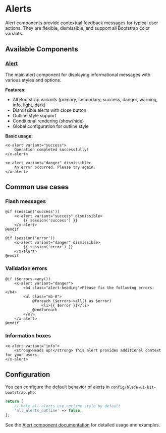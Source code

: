 Alerts
======

Alert components provide contextual feedback messages for typical user actions. They are flexible, dismissible, and support all Bootstrap color variants.

## Available Components

### [Alert](./alerts/alert.md)

The main alert component for displaying informational messages with various styles and options.

**Features:**
- All Bootstrap variants (primary, secondary, success, danger, warning, info, light, dark)
- Dismissible alerts with close button
- Outline style support
- Conditional rendering (show/hide)
- Global configuration for outline style

**Basic usage:**

```blade
<x-alert variant="success">
    Operation completed successfully!
</x-alert>

<x-alert variant="danger" dismissible>
    An error occurred. Please try again.
</x-alert>
```

## Common use cases

### Flash messages

```blade
@if (session('success'))
    <x-alert variant="success" dismissible>
        {{ session('success') }}
    </x-alert>
@endif

@if (session('error'))
    <x-alert variant="danger" dismissible>
        {{ session('error') }}
    </x-alert>
@endif
```

### Validation errors

```blade
@if ($errors->any())
    <x-alert variant="danger">
        <h4 class="alert-heading">Please fix the following errors:</h4>
        <ul class="mb-0">
            @foreach ($errors->all() as $error)
                <li>{{ $error }}</li>
            @endforeach
        </ul>
    </x-alert>
@endif
```

### Information boxes

```blade
<x-alert variant="info">
    <strong>Heads up!</strong> This alert provides additional context for your users.
</x-alert>
```

## Configuration

You can configure the default behavior of alerts in `config/blade-ui-kit-bootstrap.php`:

```php
return [
    // Make all alerts use outline style by default
    'all_alerts_outline' => false,
];
```

See the [Alert component documentation](./alerts/alert.md) for detailed usage and examples.
